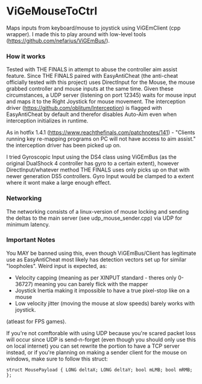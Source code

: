 # ViGeMouseToCtrl
Maps inputs from keyboard/mouse to joystick using ViGEmClient (cpp wrapper).
I made this to play around with low-level tools (https://github.com/nefarius/ViGEmBus/).

### How it works

Tested with THE FINALS in attempt to abuse the controller aim assist feature.
Since THE FINALS paired with EasyAntiCheat (the anti-cheat officially tested with this project) uses DirectInput for the Mouse, the mouse grabbed controller and mouse inputs at the same time.
Given these circumstances, a UDP server (listening on port 12345) waits for mouse input and maps it to the Right Joystick for mouse movement.
The interception driver (https://github.com/oblitum/Interception) is flagged with EasyAntiCheat by default and therefor disables Auto-Aim even when interception initializes in runtime.

As in hotfix 1.4.1 (https://www.reachthefinals.com/patchnotes/141) - "Clients running key re-mapping programs on PC will not have access to aim assist." the interception driver has been picked up on.

I tried Gyroscopic Input using the DS4 class using ViGEmBus (as the original DualShock 4 controller has gyro to a certain extent), however DirectInput/whatever method THE FINALS uses only picks up on that with newer generation DS5 controllers. Gyro Input would be clamped to a extent where it wont make a large enough effect.

### Networking

The networking consists of a linux-version of mouse locking and sending the deltas to the main server (see udp_mouse_sender.cpp) via UDP for minimum latency.

### Important Notes

You MAY be banned using this, even though ViGEmBus/Client has legitimate use as EasyAntiCheat most likely has detection vectors set up for similar "loopholes".
Weird input is expected, as:

- Velocity capping (meaning as per XINPUT standard - theres only 0-36727) meaning you can barely flick with the mapper
- Joystick Inertia making it impossible to have a true pixel-stop like on a mouse
- Low velocity jitter (moving the mouse at slow speeds) barely works with joystick.

(atleast for FPS games).

If you're not comftorable with using UDP because you're scared packet loss will occur since UDP is send-n-forget (even though you should only use this on local internet)
you can set rewrite the portion to have a TCP server instead, or if you're planning on making a sender client for the mouse on windows, make sure to follow this struct:

``
struct MousePayload {
    LONG deltaX;
    LONG deltaY;
    bool mLMB;
    bool mRMB;
};
``
